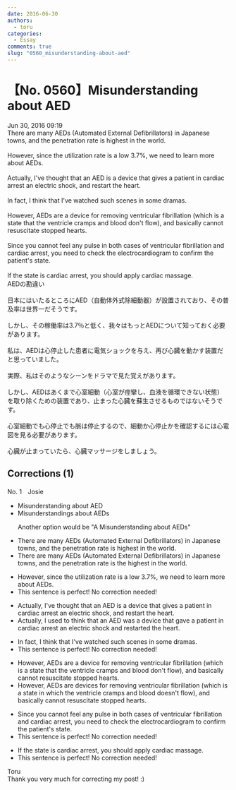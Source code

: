 ```yaml
---
date: 2016-06-30
authors:
  - toru
categories:
  - Essay
comments: true
slug: "0560_misunderstanding-about-aed"
---
```


# 【No. 0560】Misunderstanding about AED
<div class="date">Jun 30, 2016 09:19</div>
<div id="post"><div id="body_show_ori">
There are many AEDs (Automated External Defibrillators) in Japanese towns, and the penetration rate is highest in the world.<br/><br/>However, since the utilization rate is a low 3.7%, we need to learn more about AEDs.<br/><br/>Actually, I've thought that an AED is a device that gives a patient in cardiac arrest an electric shock, and restart the heart.<br/><br/>In fact, I think that I've watched such scenes in some dramas.<br/><br/>However, AEDs are a device for removing ventricular fibrillation (which is a state that the ventricle cramps and blood don't flow), and basically cannot resuscitate stopped hearts.<br/><br/>Since you cannot feel any pulse in both cases of ventricular fibrillation and cardiac arrest, you need to check the electrocardiogram to confirm the patient's state.<br/><br/>If the state is cardiac arrest, you should apply cardiac massage.
</div></div>

<!-- more -->

<div id="post_ja"><div id="body_show_mo">
AEDの勘違い<br/><br/>日本にはいたるところにAED（自動体外式除細動器）が設置されており、その普及率は世界一だそうです。<br/><br/>しかし、その稼働率は3.7％と低く、我々はもっとAEDについて知っておく必要があります。<br/><br/>私は、AEDは心停止した患者に電気ショックを与え、再び心臓を動かす装置だと思っていました。<br/><br/>実際、私はそのようなシーンをドラマで見た覚えがあります。<br/><br/>しかし、AEDはあくまで心室細動（心室が痙攣し、血液を循環できない状態）を取り除くための装置であり、止まった心臓を蘇生させるものではないそうです。<br/><br/>心室細動でも心停止でも脈は停止するので、細動か心停止かを確認するには心電図を見る必要があります。<br/><br/>心臓が止まっていたら、心臓マッサージをしましょう。
</div></div>

## Corrections (1)
<div id="block"><div class="first_name"> No. 1　<span class="just_name">Josie</span></div><div id="block2">
<ul class="correction_field">
<li class="incorrect">Misunderstanding about AED</li>
<li class="corrected correct">
Misunderstandings about AEDs
<p class="correction_comment">Another option would be "A Misunderstanding about AEDs"</p>
</li>
</ul>
<ul class="correction_field">
<li class="incorrect">There are many AEDs (Automated External Defibrillators) in Japanese towns, and the penetration rate is highest in the world.</li>
<li class="corrected correct">
There are many AEDs (Automated External Defibrillators) in Japanese towns, and the penetration rate is the highest in the world.
</li>
</ul>
<ul class="correction_field">
<li class="incorrect">However, since the utilization rate is a low 3.7%, we need to learn more about AEDs.</li>
<li class="corrected perfect">This sentence is perfect! No correction needed!</li>
</ul>
<ul class="correction_field">
<li class="incorrect">Actually, I've thought that an AED is a device that gives a patient in cardiac arrest an electric shock, and restart the heart.</li>
<li class="corrected correct">
Actually, I used to think that an AED was a device that gave a patient in cardiac arrest an electric shock and restarted the heart.
</li>
</ul>
<ul class="correction_field">
<li class="incorrect">In fact, I think that I've watched such scenes in some dramas.</li>
<li class="corrected perfect">This sentence is perfect! No correction needed!</li>
</ul>
<ul class="correction_field">
<li class="incorrect">However, AEDs are a device for removing ventricular fibrillation (which is a state that the ventricle cramps and blood don't flow), and basically cannot resuscitate stopped hearts.</li>
<li class="corrected correct">
However, AEDs are devices for removing ventricular fibrillation (which is a state in which the ventricle cramps and blood doesn't flow), and basically cannot resuscitate stopped hearts.
</li>
</ul>
<ul class="correction_field">
<li class="incorrect">Since you cannot feel any pulse in both cases of ventricular fibrillation and cardiac arrest, you need to check the electrocardiogram to confirm the patient's state.</li>
<li class="corrected perfect">This sentence is perfect! No correction needed!</li>
</ul>
<ul class="correction_field">
<li class="incorrect">If the state is cardiac arrest, you should apply cardiac massage.</li>
<li class="corrected perfect">This sentence is perfect! No correction needed!</li>
</ul>
</div><div class="name"><span class="just_name">Toru</span><br>
Thank you very much for correcting my post! :)
</div>
</div>
